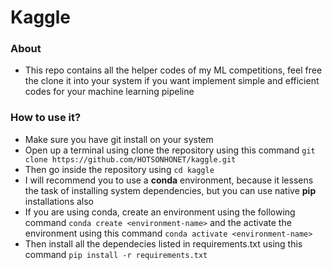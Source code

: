 # Kaggle

### About
* This repo contains all the helper codes of my ML competitions, feel free the clone it into your system if you want implement simple and efficient codes for your machine learning pipeline

### How to use it?
* Make sure you have git install on your system 
* Open up a terminal using clone the repository using this command `git clone https://github.com/HOTSONHONET/kaggle.git`
* Then go inside the repository using `cd kaggle`
* I will recommend you to use a **conda** environment, because it lessens the task of installing system dependencies, but you can use native **pip** installations also
* If you are using conda, create an environment using the following command `conda create <environment-name>` and the activate the environment using this command `conda activate <environment-name>`
* Then install all the dependecies listed in requirements.txt using this command `pip install -r requirements.txt`

